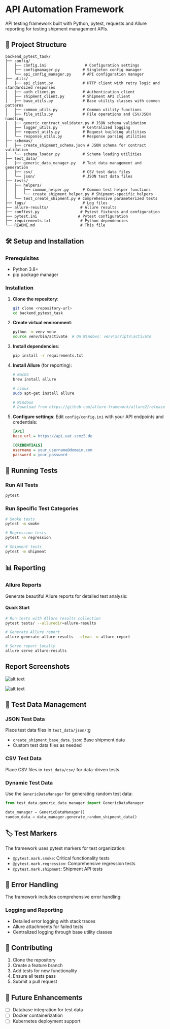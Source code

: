 # API Automation Framework

API testing framework built with Python, pytest, requests and Allure reporting for testing shipment management APIs.


## 📁 Project Structure

```
backend_pytest_task/
├── config/
│   ├── config.ini                 # Configuration settings
│   ├── configmanager.py          # Singleton config manager
│   └── api_config_manager.py     # API configuration manager
├── utils/
│   ├── api_client.py             # HTTP client with retry logic and standardized responses
│   ├── auth_client.py            # Authentication client
│   ├── shipment_client.py        # Shipment API client
│   ├── base_utils.py             # Base utility classes with common patterns
│   ├── common_utils.py           # Common utility functions
│   ├── file_utils.py             # File operations and CSV/JSON handling
│   ├── generic_contract_validator.py # JSON schema validation
│   ├── logger_utils.py           # Centralized logging
│   ├── request_utils.py          # Request building utilities
│   └── response_utils.py         # Response parsing utilities
├── schemas/
│   ├── create_shipment_schema.json # JSON schema for contract validation
│   └── schema_loader.py          # Schema loading utilities
├── test_data/
│   ├── generic_data_manager.py   # Test data management and generation
│   ├── csv/                      # CSV test data files
│   └── json/                     # JSON test data files
├── tests/
│   ├── helpers/
│   │   ├── common_helper.py      # Common test helper functions
│   │   └── create_shipment_helper.py # Shipment-specific helpers
│   └── test_create_shipment.py # Comprehensive parameterized tests
├── logs/                         # Log files
├── allure-results/              # Allure results
├── conftest.py                  # Pytest fixtures and configuration
├── pytest.ini                  # Pytest configuration
├── requirements.txt             # Python dependencies
└── README.md                    # This file
```

## 🛠️ Setup and Installation

### Prerequisites
- Python 3.8+
- pip package manager

### Installation

1. **Clone the repository**:
   ```bash
   git clone <repository-url>
   cd backend_pytest_task
   ```

2. **Create virtual environment**:
   ```bash
   python -m venv venv
   source venv/bin/activate  # On Windows: venv\Scripts\activate
   ```

3. **Install dependencies**:
   ```bash
   pip install -r requirements.txt
   ```

4. **Install Allure** (for reporting):
   ```bash
   # macOS
   brew install allure
   
   # Linux
   sudo apt-get install allure
   
   # Windows
   # Download from https://github.com/allure-framework/allure2/releases
   ```

5. **Configure settings**:
   Edit `config/config.ini` with your API endpoints and credentials:
   ```ini
   [API]
   base_url = https://api.uat.scmz5.de
   
   [CREDENTIALS]
   username = your_username@domain.com
   password = your_password
   ```

## 🧪 Running Tests

### Run All Tests
```bash
pytest
```

### Run Specific Test Categories
```bash
# Smoke tests
pytest -m smoke

# Regression tests
pytest -m regression

# Shipment tests
pytest -m shipment
```

## 📊 Reporting

### Allure Reports
Generate beautiful Allure reports for detailed test analysis:

#### Quick Start
```bash
# Run tests with Allure results collection
pytest tests/ --alluredir=allure-results

# Generate Allure report
allure generate allure-results --clean -o allure-report

# Serve report locally
allure serve allure-results
```

## Report Screenshots

![alt text](<Report_screenshot_suite.png>)


![alt text](<Report_screenshot_test.png>)

## 📝 Test Data Management

### JSON Test Data
Place test data files in `test_data/json/`:g
- `create_shipment_base_data.json`: Base shipment data
- Custom test data files as needed

### CSV Test Data
Place CSV files in `test_data/csv/` for data-driven tests.

### Dynamic Test Data
Use the `GenericDataManager` for generating random test data:
```python
from test_data.generic_data_manager import GenericDataManager

data_manager = GenericDataManager()
random_data = data_manager.generate_random_shipment_data()
```

## 🏷️ Test Markers

The framework uses pytest markers for test organization:

- `@pytest.mark.smoke`: Critical functionality tests
- `@pytest.mark.regression`: Comprehensive regression tests
- `@pytest.mark.shipment`: Shipment API tests


## 🚨 Error Handling

The framework includes comprehensive error handling:

### Logging and Reporting
- Detailed error logging with stack traces
- Allure attachments for failed tests
- Centralized logging through base utility classes

## 🤝 Contributing

1. Clone the repository
2. Create a feature branch
3. Add tests for new functionality
4. Ensure all tests pass
5. Submit a pull request

## 🔮 Future Enhancements

- [ ] Database integration for test data
- [ ] Docker containerization
- [ ] Kubernetes deployment support
